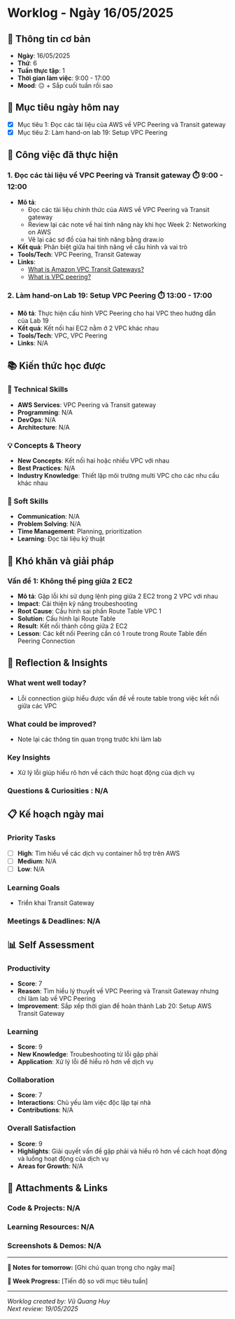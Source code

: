 # Worklog - Ngày 16/05/2025

## 📅 Thông tin cơ bản
- **Ngày**: 16/05/2025
- **Thứ**: 6
- **Tuần thực tập**: 1
- **Thời gian làm việc**: 9:00 - 17:00
- **Mood**: 😐 + Sắp cuối tuần rồi sao

## 🎯 Mục tiêu ngày hôm nay
- [x] Mục tiêu 1: Đọc các tài liệu của AWS về VPC Peering và Transit gateway
- [x] Mục tiêu 2: Làm hand-on lab 19: Setup VPC Peering

## 💼 Công việc đã thực hiện

### 1. Đọc các tài liệu về VPC Peering và Transit gateway ⏱️ 9:00 - 12:00
- **Mô tả**:
  - Đọc các tài liệu chính thức của AWS về VPC Peering và Transit gateway
  - Review lại các note về hai tính năng này khi học Week 2: Networking on AWS
  - Vẽ lại các sơ đồ của hai tính năng bằng draw.io
- **Kết quả**: Phân biệt giữa hai tính năng về cấu hình và vai trò
- **Tools/Tech**: VPC Peering, Transit Gateway
- **Links**:
  - [What is Amazon VPC Transit Gateways?](https://docs.aws.amazon.com/vpc/latest/tgw/what-is-transit-gateway.html)
  - [What is VPC peering?](https://docs.aws.amazon.com/vpc/latest/peering/what-is-vpc-peering.html)

### 2. Làm hand-on Lab 19: Setup VPC Peering ⏱️ 13:00 - 17:00
- **Mô tả**: Thực hiện cấu hình VPC Peering cho hai VPC theo hướng dẫn của Lab 19
- **Kết quả**: Kết nối hai EC2 nằm ở 2 VPC khác nhau
- **Tools/Tech**: VPC, VPC Peering
- **Links**: N/A

## 📚 Kiến thức học được

### 🔧 Technical Skills
- **AWS Services**: VPC Peering và Transit gateway
- **Programming**: N/A
- **DevOps**: N/A
- **Architecture**: N/A

### 💡 Concepts & Theory
- **New Concepts**: Kết nối hai hoặc nhiều VPC với nhau 
- **Best Practices**: N/A
- **Industry Knowledge**: Thiết lập môi trường multi VPC cho các nhu cầu khác nhau

### 🤝 Soft Skills
- **Communication**: N/A
- **Problem Solving**: N/A
- **Time Management**: Planning, prioritization
- **Learning**: Đọc tài liệu kỹ thuật 

## 🚧 Khó khăn và giải pháp

### Vấn đề 1: Không thể ping giữa 2 EC2
- **Mô tả**: Gặp lỗi khi sử dụng lệnh ping giữa 2 EC2 trong 2 VPC với nhau
- **Impact**: Cải thiện kỹ năng troubeshooting
- **Root Cause**: Cấu hình sai phần Route Table VPC 1
- **Solution**: Cấu hình lại Route Table
- **Result**: Kết nối thành công giữa 2 EC2
- **Lesson**: Các kết nối Peering cần có 1 route trong Route Table đến Peering Connection

## 💭 Reflection & Insights

### What went well today?
- Lỗi connection giúp hiểu được vấn đề về route table trong việc kết nối giữa các VPC

### What could be improved?
- Note lại các thông tin quan trọng trước khi làm lab

### Key Insights
- Xử lý lỗi giúp hiểu rõ hơn về cách thức hoạt động của dịch vụ

### Questions & Curiosities : N/A

## 📋 Kế hoạch ngày mai

### Priority Tasks
- [ ] **High**: Tìm hiểu về các dịch vụ container hỗ trợ trên AWS
- [ ] **Medium**: N/A
- [ ] **Low**: N/A

### Learning Goals
- Triển khai Transit Gateway

### Meetings & Deadlines: N/A

## 📊 Self Assessment

### Productivity
- **Score**: 7
- **Reason**: Tìm hiểu lý thuyết về VPC Peering và Transit Gateway nhưng chỉ làm lab về VPC Peering
- **Improvement**: Sắp xếp thời gian để hoàn thành Lab 20: Setup AWS Transit Gateway

### Learning
- **Score**: 9
- **New Knowledge**: Troubeshooting từ lỗi gặp phải 
- **Application**: Xử lý lỗi để hiểu rõ hơn về dịch vụ

### Collaboration
- **Score**: 7
- **Interactions**: Chủ yếu làm việc độc lập tại nhà
- **Contributions**: N/A

### Overall Satisfaction
- **Score**: 9
- **Highlights**: Giải quyết vấn đề gặp phải và hiểu rõ hơn về cách hoạt động và luồng hoạt động của dịch vụ
- **Areas for Growth**: N/A

## 📎 Attachments & Links

### Code & Projects: N/A

### Learning Resources: N/A

### Screenshots & Demos: N/A

---

**📝 Notes for tomorrow:**
[Ghi chú quan trọng cho ngày mai]

**🎯 Week Progress:**
[Tiến độ so với mục tiêu tuần]

---
*Worklog created by: Vũ Quang Huy*  
*Next review: 19/05/2025*
